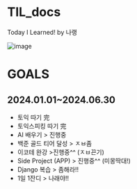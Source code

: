 # TIL_docs
Today I Learned! by 나랭

![image](https://github.com/narae18/TIL_docs/assets/95646233/108f8416-bb40-4024-92eb-cc1072f33167)


# GOALS
## 2024.01.01~2024.06.30

- 토익 따기 完
- 토익스피킹 따기 完
- AI 배우기 > 진행중
- 백준 골드 티어 달성 > ㅈㅂ좀
- 이코테 완강 >진행중^^ (ㅈㅂ끈기)
- Side Project (APP) > 진행중^^ (미몽딱대!)
- Django 복습 > 좀해라!!
- 1일 1잔디 > 나래야!!
